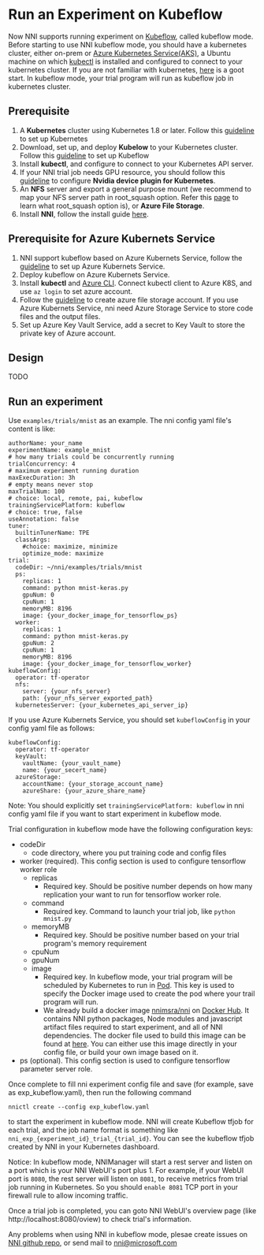**Run an Experiment on Kubeflow**
===
Now NNI supports running experiment on [Kubeflow](https://github.com/kubeflow/kubeflow), called kubeflow mode. Before starting to use NNI kubeflow mode, you should have a kubernetes cluster, either on-prem or [Azure Kubernetes Service(AKS)](https://azure.microsoft.com/en-us/services/kubernetes-service/), a Ubuntu machine on which [kubectl](https://kubernetes.io/docs/tasks/tools/install-kubectl/) is installed and configured to connect to your kubernetes cluster. If you are not familiar with kubernetes, [here](https://kubernetes.io/docs/tutorials/kubernetes-basics/) is a goot start. In kubeflow mode, your trial program will run as kubeflow job in kubernetes cluster. 

## Prerequisite
1. A **Kubernetes** cluster using Kubernetes 1.8 or later. Follow this [guideline](https://kubernetes.io/docs/setup/) to set up Kubernetes
2. Download, set up, and deploy **Kubelow** to your Kubernetes cluster. Follow this [guideline](https://www.kubeflow.org/docs/started/getting-started/) to set up Kubeflow
3. Install **kubectl**, and configure to connect to your Kubernetes API server.
4. If your NNI trial job needs GPU resource, you should follow this [guideline](https://github.com/NVIDIA/k8s-device-plugin) to configure **Nvidia device plugin for Kubernetes**.
5. An **NFS** server and export a general purpose mount (we recommend to map your NFS server path in root_squash option. Refer this [page](https://linux.die.net/man/5/exports) to learn what root_squash option is), or **Azure File Storage**. 
6. Install **NNI**, follow the install guide [here](GetStarted.md).

## Prerequisite for Azure Kubernets Service
1. NNI support kubeflow based on Azure Kubernets Service, follow the [guideline](https://azure.microsoft.com/en-us/services/kubernetes-service/) to set up Azure Kubernets Service.
2. Deploy kubeflow on Azure Kubernets Service.
3. Install __kubectl__ and [Azure CLI](https://docs.microsoft.com/en-us/cli/azure/install-azure-cli?view=azure-cli-latest).  Connect kubectl client to Azure K8S, and use `az login` to set azure account.
4. Follow the [guideline](https://docs.microsoft.com/en-us/azure/storage/common/storage-quickstart-create-account?tabs=portal) to create azure file storage account. If you use Azure Kubernets Service, nni need Azure Storage Service to store code files and the output files.
5. Set up Azure Key Vault Service, add a secret to Key Vault
to store the private key of Azure account.

## Design 
TODO

## Run an experiment
Use `examples/trials/mnist` as an example. The nni config yaml file's content is like: 
```
authorName: your_name
experimentName: example_mnist
# how many trials could be concurrently running
trialConcurrency: 4
# maximum experiment running duration
maxExecDuration: 3h
# empty means never stop
maxTrialNum: 100
# choice: local, remote, pai, kubeflow
trainingServicePlatform: kubeflow
# choice: true, false  
useAnnotation: false
tuner:
  builtinTunerName: TPE
  classArgs:
    #choice: maximize, minimize
    optimize_mode: maximize
trial:
  codeDir: ~/nni/examples/trials/mnist
  ps:
    replicas: 1 
    command: python mnist-keras.py    
    gpuNum: 0
    cpuNum: 1
    memoryMB: 8196
    image: {your_docker_image_for_tensorflow_ps}
  worker:
    replicas: 1 
    command: python mnist-keras.py    
    gpuNum: 2
    cpuNum: 1
    memoryMB: 8196
    image: {your_docker_image_for_tensorflow_worker}
kubeflowConfig:
  operator: tf-operator
  nfs:
    server: {your_nfs_server}
    path: {your_nfs_server_exported_path}
  kubernetesServer: {your_kubernetes_api_server_ip}
```
If you use Azure Kubernets Service, you should  set `kubeflowConfig` in your config yaml file as follows:
```
kubeflowConfig:
  operator: tf-operator
  keyVault:
    vaultName: {your_vault_name}
    name: {your_secert_name}
  azureStorage:
    accountName: {your_storage_account_name}
    azureShare: {your_azure_share_name}
```

Note: You should explicitly set `trainingServicePlatform: kubeflow` in nni config yaml file if you want to start experiment in kubeflow mode. 

Trial configuration in kubeflow mode have the following configuration keys:
* codeDir
    * code directory, where you put training code and config files
* worker (required). This config section is used to configure tensorflow worker role
    * replicas
        * Required key. Should be positive number depends on how many replication your want to run for tensorflow worker role.
    * command
        * Required key. Command to launch your trial job, like ```python mnist.py```
    * memoryMB
        * Required key. Should be positive number based on your trial program's memory requirement
    * cpuNum
    * gpuNum
    * image
        * Required key. In kubeflow mode, your trial program will be scheduled by Kubernetes to run in [Pod](https://kubernetes.io/docs/concepts/workloads/pods/pod/). This key is used to specify the Docker image used to create the pod where your trail program will run. 
        * We already build a docker image [nnimsra/nni](https://hub.docker.com/r/msranni/nni/) on [Docker Hub](https://hub.docker.com/). It contains NNI python packages, Node modules and javascript artifact files required to start experiment, and all of NNI dependencies. The docker file used to build this image can be found at [here](../deployment/Dockerfile.build.base). You can either use this image directly in your config file, or build your own image based on it.
* ps (optional). This config section is used to configure tensorflow parameter server role.

Once complete to fill nni experiment config file and save (for example, save as exp_kubeflow.yaml), then run the following command
```
nnictl create --config exp_kubeflow.yaml
```
to start the experiment in kubeflow mode. NNI will create Kubeflow tfjob for each trial, and the job name format is something like `nni_exp_{experiment_id}_trial_{trial_id}`. 
You can see the kubeflow tfjob created by NNI in your Kubernetes dashboard. 

Notice: In kubeflow mode, NNIManager will start a rest server and listen on a port which is your NNI WebUI's port plus 1. For example, if your WebUI port is `8080`, the rest server will listen on `8081`, to receive metrics from trial job running in Kubernetes. So you should `enable 8081` TCP port in your firewall rule to allow incoming traffic. 

Once a trial job is completed, you can goto NNI WebUI's overview page (like http://localhost:8080/oview) to check trial's information. 

Any problems when using NNI in kubeflow mode, plesae create issues on [NNI github repo](https://github.com/Microsoft/nni), or send mail to nni@microsoft.com

